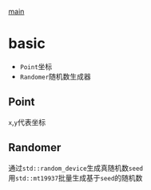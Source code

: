 [main](./main.md)
# basic
- `Point`坐标
- `Randomer`随机数生成器

## Point
`x`,`y`代表坐标
## Randomer
通过`std::random_device`生成真随机数`seed`  
用`std::mt19937`批量生成基于`seed`的随机数  